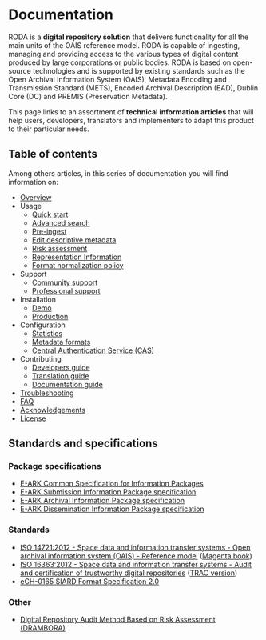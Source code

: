 # Documentation

RODA is a **digital repository solution** that delivers functionality for all the main units of the OAIS reference model. RODA is capable of ingesting, managing and providing access to the various types of digital content produced by large corporations or public bodies. RODA is based on open-source technologies and is supported by existing standards such as the Open Archival Information System (OAIS), Metadata Encoding and Transmission Standard (METS), Encoded Archival Description (EAD), Dublin Core (DC) and PREMIS (Preservation Metadata).

This page links to an assortment of **technical information articles** that will help users, developers, translators and implementers to adapt this product to their particular needs.


## Table of contents

Among others articles, in this series of documentation you will find information on:

- [Overview](Overview.md)
- Usage
	- [Quick start](Quickstart.md)
	- [Advanced search](Advanced_Search.md)
	- [Pre-ingest](Pre_Ingest.md)
	- [Edit descriptive metadata](EditDescriptiveMetadata.md)
	- [Risk assessment](Risk_Assessment.md)
	- [Representation Information](Representation_Information.md)
	- [Format normalization policy](Format_Normalization_Policy.md)
- Support
	- [Community support](Community_Support.md)
	- [Professional support](Professional_Support.md)
- Installation
	- [Demo](Installation_Testing_Environments.md)
	- [Production](Installation_Production_Environments.md)
- Configuration
	- [Statistics](Statistics.md)
	- [Metadata formats](Metadata_Formats.md)
	- [Central Authentication Service (CAS)](Central_Authentication_Service.md)
- Contributing
	- [Developers guide](Developers_Guide.md)
	- [Translation guide](Translation_Guide.md)
	- [Documentation guide](Documentation_Guide.md)
- [Troubleshooting](Troubleshooting.md)
- [FAQ](FAQ.md)
- [Acknowledgements](Acknowledgements.md)
- [License](License.md)

## Standards and specifications

### Package specifications

* [E-ARK Common Specification for Information Packages](http://www.dilcis.eu/specifications/common-specification)
* [E-ARK Submission Information Package specification](http://www.dilcis.eu/specifications/sip)
* [E-ARK Archival Information Package specification](http://www.dilcis.eu/specifications/aip)
* [E-ARK Dissemination Information Package specification](http://www.dilcis.eu/specifications/dip)

### Standards

* [ISO 14721:2012 - Space data and information transfer systems - Open archival information system (OAIS) - Reference model](http://www.iso.org/iso/catalogue_detail.htm?csnumber=57284) ([Magenta book](http://public.ccsds.org/publications/archive/650x0m2.pdf))
* [ISO 16363:2012 - Space data and information transfer systems - Audit and certification of trustworthy digital repositories](http://www.iso.org/iso/catalogue_detail.htm?csnumber=56510) ([TRAC version](https://www.crl.edu/sites/default/files/d6/attachments/pages/trac_0.pdf))
* [eCH-0165 SIARD Format Specification 2.0](https://www.ech.ch/vechweb/page?p=dossier&documentNumber=eCH-0165&documentVersion=2.0)


### Other

* [Digital Repository Audit Method Based on Risk Assessment (DRAMBORA)](http://www.repositoryaudit.eu/download/)
